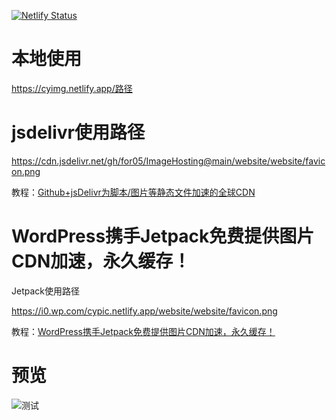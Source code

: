 [![Netlify Status](https://api.netlify.com/api/v1/badges/5afd55ed-4148-472a-8c11-3affd2e2395b/deploy-status)](https://app.netlify.com/sites/cypic/deploys)
 
 # 本地使用
 
https://cyimg.netlify.app/路径

# jsdelivr使用路径

https://cdn.jsdelivr.net/gh/for05/ImageHosting@main/website/website/favicon.png

教程：[Github+jsDelivr为脚本/图片等静态文件加速的全球CDN](https://51.ruyo.net/15149.html)

# WordPress携手Jetpack免费提供图片CDN加速，永久缓存！

Jetpack使用路径

https://i0.wp.com/cypic.netlify.app/website/website/favicon.png

教程：[WordPress携手Jetpack免费提供图片CDN加速，永久缓存！](https://51.ruyo.net/18486.html)


# 预览
![测试](https://cypic.netlify.app/website/website/welcome-cover.jpg)
